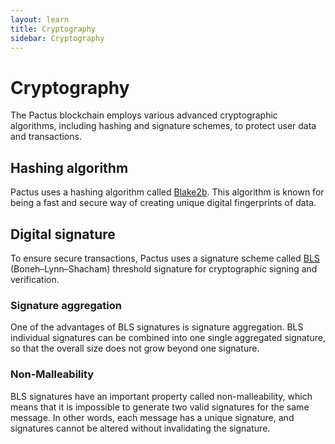 ```yaml
---
layout: learn
title: Cryptography
sidebar: Cryptography
---
```


# Cryptography

The Pactus blockchain employs various advanced cryptographic algorithms, including hashing and signature schemes,
to protect user data and transactions.

## Hashing algorithm

Pactus uses a hashing algorithm called [Blake2b](https://www.blake2.net/).
This algorithm is known for being a fast and secure way of creating unique digital fingerprints of data.

## Digital signature

To ensure secure transactions, Pactus uses a signature scheme called
[BLS](https://datatracker.ietf.org/doc/draft-irtf-cfrg-bls-signature/) (Boneh–Lynn–Shacham)
threshold signature for cryptographic signing and verification.

### Signature aggregation

One of the advantages of BLS signatures is signature aggregation. BLS individual signatures can be
combined into one single aggregated signature, so that the overall size does not grow beyond one
signature.

### Non-Malleability

BLS signatures have an important property called non-malleability,
which means that it is impossible to generate two valid signatures for the same message.
In other words, each message has a unique signature, and signatures cannot be altered without invalidating the signature.
